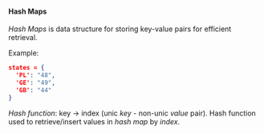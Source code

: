 #### Hash Maps

_Hash Maps_ is data structure for storing key-value pairs for efficient retrieval.

Example:

```json
states = {
  'PL': "48",
  'GE': "49",
  'GB': "44"
}
```

_Hash function_: key -> index (unic _key_ - non-unic _value_ pair).
Hash function used to retrieve/insert values in _hash map_ by _index_.

